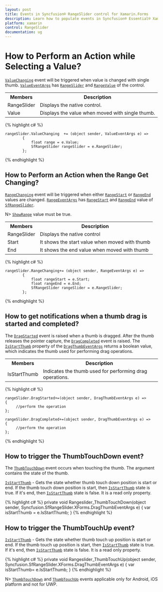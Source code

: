 ```yaml
---
layout: post
title: Events in Syncfusion® RangeSlider control for Xamarin.Forms
description: Learn how to populate events in Syncfusion® Essential® Xamarin RangeSlider Control, its elements, and more.
platform: xamarin
control: RangeSlider 
documentation: ug
---
```


# How to Perform an Action while Selecting a Value?

[`ValueChanging`](https://help.syncfusion.com/cr/xamarin/Syncfusion.SfRangeSlider.XForms.SfRangeSlider.html#Syncfusion_SfRangeSlider_XForms_SfRangeSlider_ValueChanging) event will be triggered when value is changed with single thumb. [`ValueEventArgs`](https://help.syncfusion.com/cr/xamarin/Syncfusion.SfRangeSlider.XForms.ValueEventArgs.html) has [`RangeSlider`](https://help.syncfusion.com/cr/xamarin/Syncfusion.SfRangeSlider.XForms.ValueEventArgs.html#Syncfusion_SfRangeSlider_XForms_ValueEventArgs_RangeSlider) and [`RangeValue`](https://help.syncfusion.com/cr/xamarin/Syncfusion.SfRangeSlider.XForms.ValueEventArgs.html#Syncfusion_SfRangeSlider_XForms_ValueEventArgs_Value) of the control.

<table>
<tr>
<th>Members</th>
<th>Description</th>
</tr>
<tr>
<td>RangeSlider</td>
<td>Displays the native control.</td>
</tr>
<tr>
<td>Value</td>
<td>Displays the value when moved with single thumb.</td>
</tr>
</table>


{% highlight c# %}

	rangeSlider.ValueChanging  += (object sender, ValueEventArgs e) => 
			{
				float range = e.Value;
				SfRangeSlider rangeSlider = e.RangeSlider;
			};
	

{% endhighlight %}



## How to Perform an Action when the Range Get Changing?

[`RangeChanging`](https://help.syncfusion.com/cr/xamarin/Syncfusion.SfRangeSlider.XForms.SfRangeSlider.html#Syncfusion_SfRangeSlider_XForms_SfRangeSlider_RangeChanging) event will be triggered when either [`RangeStart`](https://help.syncfusion.com/cr/xamarin/Syncfusion.SfRangeSlider.XForms.SfRangeSlider.html#Syncfusion_SfRangeSlider_XForms_SfRangeSlider_RangeStart) or [`RangeEnd`](https://help.syncfusion.com/cr/xamarin/Syncfusion.SfRangeSlider.XForms.SfRangeSlider.html#Syncfusion_SfRangeSlider_XForms_SfRangeSlider_RangeEnd) values are changed. [`RangeEventArgs`](https://help.syncfusion.com/cr/xamarin/Syncfusion.SfRangeSlider.XForms.RangeEventArgs.html) has [`RangeStart`](https://help.syncfusion.com/cr/xamarin/Syncfusion.SfRangeSlider.XForms.SfRangeSlider.html#Syncfusion_SfRangeSlider_XForms_SfRangeSlider_RangeStart) and [`RangeEnd`](https://help.syncfusion.com/cr/xamarin/Syncfusion.SfRangeSlider.XForms.SfRangeSlider.html#Syncfusion_SfRangeSlider_XForms_SfRangeSlider_RangeEnd) value of [`SfRangeSlider`](https://help.syncfusion.com/cr/xamarin/Syncfusion.SfRangeSlider.XForms.SfRangeSlider.html).

N> [`ShowRange`](https://help.syncfusion.com/cr/xamarin/Syncfusion.SfRangeSlider.XForms.SfRangeSlider.html#Syncfusion_SfRangeSlider_XForms_SfRangeSlider_ShowRange) value must be true.
<table>
<tr>
<th>Members</th>
<th>Description</th>
</tr>
<tr>
<td>RangeSlider</td>
<td>Displays the native control</td>
</tr>
<tr>
<td>Start</td>
<td>It shows the start value when moved with thumb</td>
</tr>
<tr>
<td>End</td>
<td>It shows the end value when moved with thumb</td>
</tr>
</table>


{% highlight c# %}

	rangeSlider.RangeChanging+= (object sender, RangeEventArgs e) =>
			{
				float rangeStart = e.Start;
				float rangeEnd = e.End;
				SfRangeSlider rangeSlider = e.RangeSlider;
			};	

{% endhighlight %}


## How to get notifications when a thumb drag is started and completed?

The [`DragStarted`](https://help.syncfusion.com/cr/xamarin/Syncfusion.SfRangeSlider.XForms.SfRangeSlider.html#Syncfusion_SfRangeSlider_XForms_SfRangeSlider_DragStarted) event is raised when a thumb is dragged. After the thumb releases the pointer capture, the [`DragCompleted`](https://help.syncfusion.com/cr/xamarin/Syncfusion.SfRangeSlider.XForms.SfRangeSlider.html#Syncfusion_SfRangeSlider_XForms_SfRangeSlider_DragCompleted) event is raised. The [`IsStartThumb`](https://help.syncfusion.com/cr/xamarin/Syncfusion.SfRangeSlider.XForms.DragThumbEventArgs.html#Syncfusion_SfRangeSlider_XForms_DragThumbEventArgs_IsStartThumb) property of the [`DragThumbEventArgs`](https://help.syncfusion.com/cr/xamarin/Syncfusion.SfRangeSlider.XForms.DragThumbEventArgs.html) returns a boolean value, which indicates the thumb used for performing drag operations.

<table>
<tr>
<th>Members</th>
<th>Description</th>
</tr>
<tr>
<td>IsStartThumb</td>
<td>Indicates the thumb used for performing drag operations.</td>
</tr>
</table>

                                                

{% highlight c# %}

	rangeSlider.DragStarted+=(object sender, DragThumbEventArgs e) =>
	{
         //perform the operation
	};

	rangeSlider.DragCompleted+=(object sender, DragThumbEventArgs e) =>
	{
         //perform the operation
	};

{% endhighlight %}

## How to trigger the ThumbTouchDown event?

The [`ThumbTouchDown`](https://help.syncfusion.com/cr/xamarin/Syncfusion.SfRangeSlider.XForms.SfRangeSlider.html#Syncfusion_SfRangeSlider_XForms_SfRangeSlider_ThumbTouchDown) event occurs when touching the thumb. The argument contains the state of the thumb.

[`IsStartThumb`](https://help.syncfusion.com/cr/xamarin/Syncfusion.SfRangeSlider.XForms.DragThumbEventArgs.html#Syncfusion_SfRangeSlider_XForms_DragThumbEventArgs_IsStartThumb) - Gets the state whether thumb touch down position is start or end. If the thumb touch down position is start, then [`IsStartThumb`](https://help.syncfusion.com/cr/xamarin/Syncfusion.SfRangeSlider.XForms.DragThumbEventArgs.html#Syncfusion_SfRangeSlider_XForms_DragThumbEventArgs_IsStartThumb) state is true. If it's end, then [`IsStartThumb`](https://help.syncfusion.com/cr/xamarin/Syncfusion.SfRangeSlider.XForms.DragThumbEventArgs.html#Syncfusion_SfRangeSlider_XForms_DragThumbEventArgs_IsStartThumb) state is false. It is a read only property.

{% highlight c# %}
        private void Rangeslider_ThumbTouchDown(object sender, Syncfusion.SfRangeSlider.XForms.DragThumbEventArgs e)
        {
          var isStartThumb =  e.IsStartThumb;
        }
{% endhighlight %}

## How to trigger the ThumbTouchUp event?

[`IsStartThumb`](https://help.syncfusion.com/cr/xamarin/Syncfusion.SfRangeSlider.XForms.DragThumbEventArgs.html#Syncfusion_SfRangeSlider_XForms_DragThumbEventArgs_IsStartThumb) - Gets the state whether thumb touch up position is start or end. If the thumb touch up position is start, then [`IsStartThumb`](https://help.syncfusion.com/cr/xamarin/Syncfusion.SfRangeSlider.XForms.DragThumbEventArgs.html#Syncfusion_SfRangeSlider_XForms_DragThumbEventArgs_IsStartThumb) state is true. If it's end, then [`IsStartThumb`](https://help.syncfusion.com/cr/xamarin/Syncfusion.SfRangeSlider.XForms.DragThumbEventArgs.html#Syncfusion_SfRangeSlider_XForms_DragThumbEventArgs_IsStartThumb) state is false. It is a read only property.

{% highlight c# %}
        private void Rangeslider_ThumbTouchUp(object sender, Syncfusion.SfRangeSlider.XForms.DragThumbEventArgs e)
        {
          var isStartThumb=  e.IsStartThumb;
        }
{% endhighlight %}

N> [`ThumbTouchDown`](https://help.syncfusion.com/cr/xamarin/Syncfusion.SfRangeSlider.XForms.SfRangeSlider.html#Syncfusion_SfRangeSlider_XForms_SfRangeSlider_ThumbTouchDown) and [`ThumbTouchUp`](https://help.syncfusion.com/cr/xamarin/Syncfusion.SfRangeSlider.XForms.SfRangeSlider.html#Syncfusion_SfRangeSlider_XForms_SfRangeSlider_ThumbTouchUp) events applicable only for Android, iOS platform and not for UWP.
